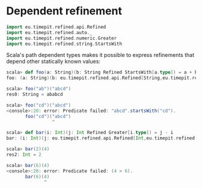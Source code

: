 # Dependent refinement

```scala
import eu.timepit.refined.api.Refined
import eu.timepit.refined.auto._
import eu.timepit.refined.numeric.Greater
import eu.timepit.refined.string.StartsWith
```

Scala's path dependent types makes it possible to express refinements
that depend other statically known values:

```scala
scala> def foo(a: String)(b: String Refined StartsWith[a.type]) = a + b
foo: (a: String)(b: eu.timepit.refined.api.Refined[String,eu.timepit.refined.string.StartsWith[a.type]])String
```

```scala
scala> foo("ab")("abcd")
res0: String = ababcd
```

```scala
scala> foo("cd")("abcd")
<console>:20: error: Predicate failed: "abcd".startsWith("cd").
       foo("cd")("abcd")
                 ^
```

```scala
scala> def bar(i: Int)(j: Int Refined Greater[i.type]) = j - i
bar: (i: Int)(j: eu.timepit.refined.api.Refined[Int,eu.timepit.refined.numeric.Greater[i.type]])Int
```

```scala
scala> bar(2)(4)
res2: Int = 2
```

```scala
scala> bar(6)(4)
<console>:20: error: Predicate failed: (4 > 6).
       bar(6)(4)
              ^
```
